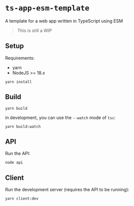 # `ts-app-esm-template`

A template for a web app written in TypeScript using ESM

> This is still a WIP

## Setup

Requirements:

- yarn
- NodeJS >= 18.x

```
yarn install
```

## Build

```
yarn build
```

in development, you can use the `--watch` mode of `tsc`:

```
yarn build:watch
```

## API

Run the API:

```
node api
```

## Client

Run the development server (requires the API to be running):

```
yarn client:dev
```
